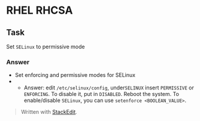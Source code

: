 # RHEL RHCSA

## Task
Set `SELinux` to permissive mode

### Answer

-   Set enforcing and permissive modes for SELinux
- - Answer: edit `/etc/selinux/config`, under`SELINUX` insert `PERMISSIVE` or `ENFORCING`. To disable it, put in `DISABLED`. Reboot the system. To enable/disable `SELinux`, you can use `setenforce <BOOLEAN_VALUE>`. 


> Written with [StackEdit](https://stackedit.io/).
